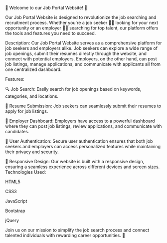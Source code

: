 🌟 Welcome to our Job Portal Website! 🌟

Our Job Portal Website is designed to revolutionize the job searching and recruitment process. Whether you're a job seeker 👩‍💼 looking for your next opportunity or an employer 👨‍💼 searching for top talent, our platform offers the tools and features you need to succeed.

Description:
Our Job Portal Website serves as a comprehensive platform for job seekers and employers alike. Job seekers can explore a wide range of job openings, submit their resumes directly through the website, and connect with potential employers. Employers, on the other hand, can post job listings, manage applications, and communicate with applicants all from one centralized dashboard.

Features:

🔍 Job Search: Easily search for job openings based on keywords, categories, and locations.

📄 Resume Submission: Job seekers can seamlessly submit their resumes to apply for job listings.

💼 Employer Dashboard: Employers have access to a powerful dashboard where they can post job listings, review applications, and communicate with candidates.

🔐 User Authentication: Secure user authentication ensures that both job seekers and employers can access personalized features while maintaining their privacy and security.

📱 Responsive Design: Our website is built with a responsive design, ensuring a seamless experience across different devices and screen sizes.
Technologies Used:

HTML5

CSS3

JavaScript

Bootstrap

jQuery


Join us on our mission to simplify the job search process and connect talented individuals with rewarding career opportunities. 🚀
